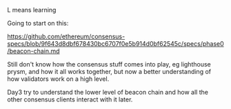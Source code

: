 L means learning

Going to start on this:

https://github.com/ethereum/consensus-specs/blob/9f643d8dbf678430bc6707f0e5b914d0bf62545c/specs/phase0/beacon-chain.md

Still don't know how the consensus stuff comes into play, eg lighthouse prysm, and how it all works together, but now a better understanding of how validators work on a high level.

Day3 try to understand the lower level of beacon chain and how all the other consensus clients interact with it later.